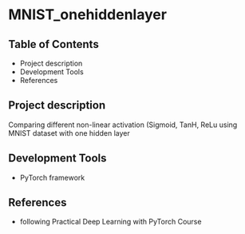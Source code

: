 # MNIST_onehiddenlayer

## Table of Contents
* Project description
* Development Tools
* References

## Project description
Comparing different non-linear activation (Sigmoid, TanH, ReLu using MNIST dataset with one hidden layer 

## Development Tools
* PyTorch framework

## References
* following Practical Deep Learning with PyTorch Course
